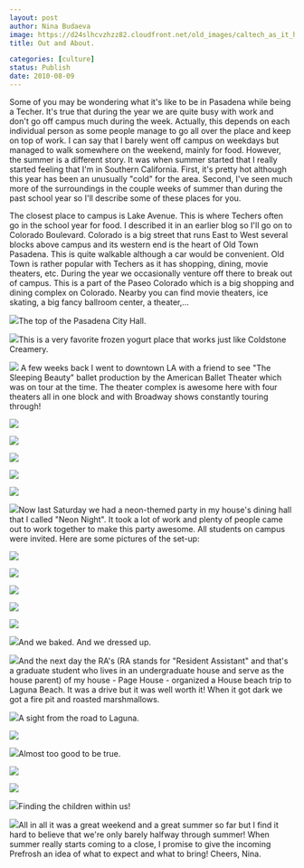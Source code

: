 ```yaml
---
layout: post
author: Nina Budaeva
image: https://d24slhcvzhzz82.cloudfront.net/old_images/caltech_as_it_happens/6a0105349b8251970b01348617030f970c.jpg
title: Out and About.

categories: [culture]
status: Publish
date: 2010-08-09
---
```


Some of you may be wondering what it's like to be in Pasadena while being a Techer. It's true that during the year we are quite busy with work and don't go off campus much during the week. Actually, this depends on each individual person as some people manage to go all over the place and keep on top of work. I can say that I barely went off campus on weekdays but managed to walk somewhere on the weekend, mainly for food. However, the summer is a different story. It was when summer started that I really started feeling that I'm in Southern California. First, it's pretty hot although this year has been an unusually "cold" for the area. Second, I've seen much more of the surroundings in the couple weeks of summer than during the past school year so I'll describe some of these places for you.

The closest place to campus is Lake Avenue. This is where Techers often go in the school year for food. I described it in an earlier blog so I'll go on to Colorado Boulevard. Colorado is a big street that runs East to West several blocks above campus and its western end is the heart of Old Town Pasadena. This is quite walkable although a car would be convenient. Old Town is rather popular with Techers as it has shopping, dining, movie theaters, etc. During the year we occasionally venture off there to break out of campus. 
This is a part of the Paseo Colorado which is a big shopping and dining complex on Colorado. Nearby you can find movie theaters, ice skating, a big fancy ballroom center, a theater,...


![](https://d24slhcvzhzz82.cloudfront.net/old_images/caltech_as_it_happens/6a0105349b8251970b0133f2f392a6970b.jpg)The top of the Pasadena City Hall.


![](https://d24slhcvzhzz82.cloudfront.net/old_images/caltech_as_it_happens/6a0105349b8251970b0134861705cd970c.jpg)This is a very favorite frozen yogurt place that works just like Coldstone Creamery.


![](https://d24slhcvzhzz82.cloudfront.net/old_images/caltech_as_it_happens/6a0105349b8251970b0134861798ab970c.jpg)
A few weeks back I went to downtown LA with a friend to see "The Sleeping Beauty" ballet production by the American Ballet Theater which was on tour at the time. The theater complex is awesome here with four theaters all in one block and with Broadway shows constantly touring through!

![](https://d24slhcvzhzz82.cloudfront.net/old_images/caltech_as_it_happens/6a0105349b8251970b0133f2f4348a970b.jpg)

![](https://d24slhcvzhzz82.cloudfront.net/old_images/caltech_as_it_happens/6a0105349b8251970b0133f2f4436d970b.jpg)

![](https://d24slhcvzhzz82.cloudfront.net/old_images/caltech_as_it_happens/6a0105349b8251970b0133f2f4456b970b.jpg)

![](https://d24slhcvzhzz82.cloudfront.net/old_images/caltech_as_it_happens/6a0105349b8251970b0133f2f4487d970b.jpg)

![](https://d24slhcvzhzz82.cloudfront.net/old_images/caltech_as_it_happens/6a0105349b8251970b0133f2f4492c970b.jpg)

![](https://d24slhcvzhzz82.cloudfront.net/old_images/caltech_as_it_happens/6a0105349b8251970b0133f2f449d8970b.jpg)Now last Saturday we had a neon-themed party in my house's dining hall that I called "Neon Night". It took a lot of work and plenty of people came out to work together to make this party awesome. All students on campus were invited. Here are some pictures of the set-up:

![](https://d24slhcvzhzz82.cloudfront.net/old_images/caltech_as_it_happens/6a0105349b8251970b01348617bfdc970c.jpg)

![](https://d24slhcvzhzz82.cloudfront.net/old_images/caltech_as_it_happens/6a0105349b8251970b01348617c1ba970c.jpg)

![](https://d24slhcvzhzz82.cloudfront.net/old_images/caltech_as_it_happens/6a0105349b8251970b0133f2f44fa2970b.jpg)

![](https://d24slhcvzhzz82.cloudfront.net/old_images/caltech_as_it_happens/6a0105349b8251970b0133f2f450a5970b.jpg)

![](https://d24slhcvzhzz82.cloudfront.net/old_images/caltech_as_it_happens/6a0105349b8251970b0133f2f4513a970b.jpg)

![](https://d24slhcvzhzz82.cloudfront.net/old_images/caltech_as_it_happens/6a0105349b8251970b0133f2f45536970b.jpg)And we baked. And we dressed up.


![](https://d24slhcvzhzz82.cloudfront.net/old_images/caltech_as_it_happens/6a0105349b8251970b0133f2f45587970b.jpg)And the next day the RA's (RA stands for "Resident Assistant" and that's a graduate student who lives in an undergraduate house and serve as the house parent) of my house - Page House - organized a House beach trip to Laguna Beach. It was a drive but it was well worth it! When it got dark we got a fire pit and roasted marshmallows.


![](https://d24slhcvzhzz82.cloudfront.net/old_images/caltech_as_it_happens/6a0105349b8251970b0133f2f459cf970b.jpg)A sight from the road to Laguna.


![](https://d24slhcvzhzz82.cloudfront.net/old_images/caltech_as_it_happens/6a0105349b8251970b0133f2f45ae0970b.jpg)

![](https://d24slhcvzhzz82.cloudfront.net/old_images/caltech_as_it_happens/6a0105349b8251970b0133f2f45b77970b.jpg)Almost too good to be true.


![](https://d24slhcvzhzz82.cloudfront.net/old_images/caltech_as_it_happens/6a0105349b8251970b0133f2f45c1d970b.jpg)

![](https://d24slhcvzhzz82.cloudfront.net/old_images/caltech_as_it_happens/6a0105349b8251970b0133f2f45ccb970b.jpg)

![](https://d24slhcvzhzz82.cloudfront.net/old_images/caltech_as_it_happens/6a0105349b8251970b0133f2f45f8d970b.jpg)Finding the children within us!  

![](https://d24slhcvzhzz82.cloudfront.net/old_images/caltech_as_it_happens/6a0105349b8251970b0133f2f45ff7970b.jpg)All in all it was a great weekend and a great summer so far but I find it hard to believe that we're only barely halfway through summer!
When summer really starts coming to a close, I promise to give the incoming Prefrosh an idea of what to expect and what to bring!
Cheers,
Nina.

 

   


